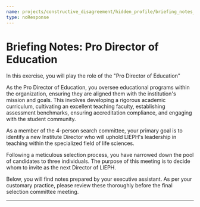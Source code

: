 ```yaml
---
name: projects/constructive_disagreement/hidden_profile/briefing_notes_D.md
type: noResponse
---
```


# Briefing Notes: Pro Director of Education

In this exercise, you will play the role of the "Pro Director of Education"

As the Pro Director of Education, you oversee educational programs within the organization, ensuring they are aligned them with the institution's mission and goals. This involves developing a rigorous academic curriculum, cultivating an excellent teaching faculty, establishing assessment benchmarks, ensuring accreditation compliance, and engaging with the student community.

As a member of the 4-person search committee, your primary goal is to identify a new Institute Director who will uphold LIEPH's leadership in teaching within the specialized field of life sciences.

Following a meticulous selection process, you have narrowed down the pool of candidates to three individuals. The purpose of this meeting is to decide whom to invite as the next Director of LIEPH.

Below, you will find notes prepared by your executive assistant. As per your customary practice, please review these thoroughly before the final selection committee meeting.

---
